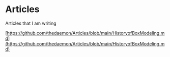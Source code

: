 # Articles
Articles that I am writing

[https://github.com/thedaemon/Articles/blob/main/HistoryofBoxModeling.md](https://github.com/thedaemon/Articles/blob/main/HistoryofBoxModeling.md)

